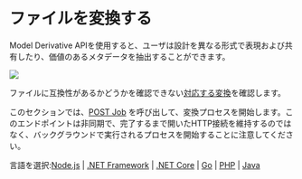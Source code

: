 # ファイルを変換する

Model Derivative APIを使用すると、ユーザは設計を異なる形式で表現および共有したり、価値のあるメタデータを抽出することができます。

![](/_media/forge/md_diagram.png)

ファイルに互換性があるかどうかを確認できない[対応する変換](https://forge.autodesk.com/en/docs/model-derivative/v2/developers_guide/supported-translations/)を確認します。

このセクションでは、[POST Job](https://forge.autodesk.com/en/docs/model-derivative/v2/reference/http/job-POST/) を呼び出して、変換プロセスを開始します。このエンドポイントは非同期で、完了するまで開いたHTTP接続を維持するのではなく、バックグラウンドで実行されるプロセスを開始することに注意してください。

言語を選択:[Node.js](/ja_jp/modelderivative/translate/nodejs) | [.NET Framework](/ja_jp/modelderivative/translate/net) | [.NET Core](/ja_jp/modelderivative/translate/netcore) | [Go](/ja_jp/modelderivative/translate/go) | [PHP](/ja_jp/modelderivative/translate/php) | [Java](/ja_jp/modelderivative/translate/java)

